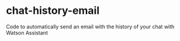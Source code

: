 # chat-history-email
Code to automatically send an email with the history of your chat with Watson Assistant

